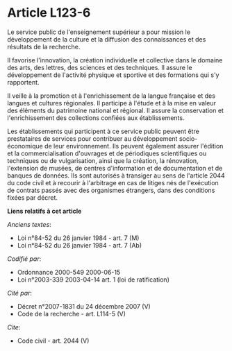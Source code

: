 # Article L123-6

Le service public de l'enseignement supérieur a pour mission le développement de la culture et la diffusion des connaissances
et des résultats de la recherche.

Il favorise l'innovation, la création individuelle et collective dans le domaine des arts, des lettres, des sciences et des
techniques. Il assure le développement de l'activité physique et sportive et des formations qui s'y rapportent.

Il veille à la promotion et à l'enrichissement de la langue française et des langues et cultures régionales. Il participe à
l'étude et à la mise en valeur des éléments du patrimoine national et régional. Il assure la conservation et l'enrichissement
des collections confiées aux établissements.

Les établissements qui participent à ce service public peuvent être prestataires de services pour contribuer au développement
socio-économique de leur environnement. Ils peuvent également assurer l'édition et la commercialisation d'ouvrages et de
périodiques scientifiques ou techniques ou de vulgarisation, ainsi que la création, la rénovation, l'extension de musées, de
centres d'information et de documentation et de banques de données. Ils sont autorisés à transiger au sens de l'article 2044
du code civil et à recourir à l'arbitrage en cas de litiges nés de l'exécution de contrats passés avec des organismes
étrangers, dans des conditions fixées par décret.

**Liens relatifs à cet article**

_Anciens textes_:

  - Loi n°84-52 du 26 janvier 1984 - art. 7 (M)
  - Loi n°84-52 du 26 janvier 1984 - art. 7 (Ab)

_Codifié par_:

  - Ordonnance 2000-549 2000-06-15
  - Loi n°2003-339 2003-04-14 art. 1 (loi de ratification)

_Cité par_:

  - Décret n°2007-1831 du 24 décembre 2007 (V)
  - Code de la recherche - art. L114-5 (V)

_Cite_:

  - Code civil - art. 2044 (V)
